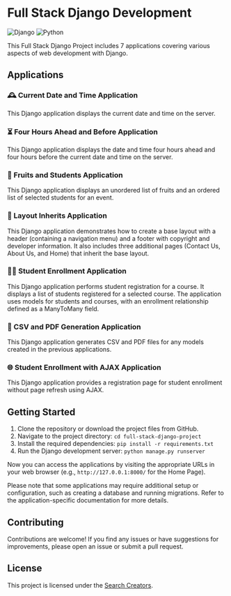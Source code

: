 # Full Stack Django Development

![Django](https://img.shields.io/badge/Django-092E20?style=for-the-badge&logo=django&logoColor=white) ![Python](https://img.shields.io/badge/Python-3776AB?style=for-the-badge&logo=python&logoColor=white)

This Full Stack Django Project includes 7 applications covering various aspects of web development with Django.

## Applications

### 🕰️ Current Date and Time Application
This Django application displays the current date and time on the server.

### ⏳ Four Hours Ahead and Before Application
This Django application displays the date and time four hours ahead and four hours before the current date and time on the server.

### 🍎 Fruits and Students Application
This Django application displays an unordered list of fruits and an ordered list of selected students for an event.

### 🏡 Layout Inherits Application
This Django application demonstrates how to create a base layout with a header (containing a navigation menu) and a footer with copyright and developer information. It also includes three additional pages (Contact Us, About Us, and Home) that inherit the base layout.

### 👨‍🎓 Student Enrollment Application
This Django application performs student registration for a course. It displays a list of students registered for a selected course. The application uses models for students and courses, with an enrollment relationship defined as a ManyToMany field.

### 📄 CSV and PDF Generation Application
This Django application generates CSV and PDF files for any models created in the previous applications.

### 🌐 Student Enrollment with AJAX Application
This Django application provides a registration page for student enrollment without page refresh using AJAX.

## Getting Started

1. Clone the repository or download the project files from GitHub.
2. Navigate to the project directory: `cd full-stack-django-project`
3. Install the required dependencies: `pip install -r requirements.txt`
4. Run the Django development server: `python manage.py runserver`

Now you can access the applications by visiting the appropriate URLs in your web browser (e.g., `http://127.0.0.1:8000/` for the Home Page).

Please note that some applications may require additional setup or configuration, such as creating a database and running migrations. Refer to the application-specific documentation for more details.

## Contributing

Contributions are welcome! If you find any issues or have suggestions for improvements, please open an issue or submit a pull request.

## License

This project is licensed under the [Search Creators](https://searchcreators.org/).

